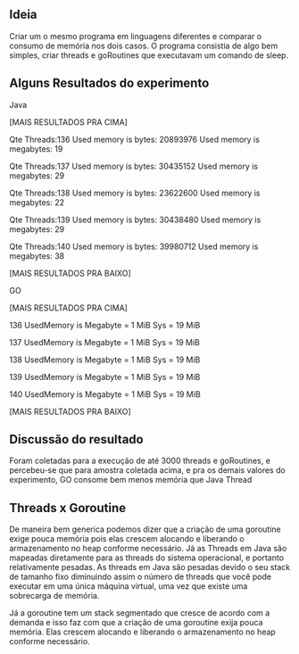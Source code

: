 ## Ideia
Criar um o mesmo programa em linguagens diferentes e comparar o consumo de memória nos dois casos. O programa consistia de algo bem simples,  criar threads e goRoutines que executavam um comando de sleep.


## Alguns Resultados do experimento

Java

[MAIS RESULTADOS PRA CIMA]

Qte Threads:136
Used memory is bytes: 20893976
Used memory is megabytes: 19

Qte Threads:137
Used memory is bytes: 30435152
Used memory is megabytes: 29

Qte Threads:138
Used memory is bytes: 23622600
Used memory is megabytes: 22

Qte Threads:139
Used memory is bytes: 30438480
Used memory is megabytes: 29

Qte Threads:140
Used memory is bytes: 39980712
Used memory is megabytes: 38

[MAIS RESULTADOS PRA BAIXO]

GO

[MAIS RESULTADOS PRA CIMA]

136     UsedMemory is Megabyte = 1 MiB  Sys = 19 MiB

137     UsedMemory is Megabyte = 1 MiB  Sys = 19 MiB

138     UsedMemory is Megabyte = 1 MiB  Sys = 19 MiB

139     UsedMemory is Megabyte = 1 MiB  Sys = 19 MiB

140     UsedMemory is Megabyte = 1 MiB  Sys = 19 MiB

[MAIS RESULTADOS PRA BAIXO]


## Discussão do resultado
Foram coletadas para a execução de até 3000 threads e goRoutines, e percebeu-se que para amostra coletada acima, e pra os demais valores do experimento, GO consome bem menos memória que Java Thread

## Threads x Goroutine
De maneira bem generica podemos dizer que a criação de uma goroutine exige pouca memória pois elas crescem alocando e liberando o armazenamento no heap conforme necessário. Já as Threads em Java são mapeadas diretamente para as threads do sistema operacional, e portanto relativamente pesadas. As threads em Java são pesadas devido o seu stack de tamanho fixo diminuindo assim o número de threads que você pode executar em uma única máquina virtual, uma vez que existe uma sobrecarga de memória.

Já a goroutine tem um stack segmentado que cresce de acordo com a demanda e isso faz com que a criação de uma goroutine exija pouca memória. Elas crescem alocando e liberando o armazenamento no heap conforme necessário.
